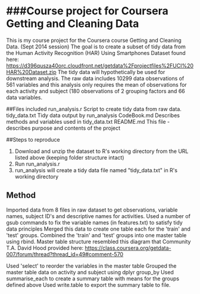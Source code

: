 ###Course project for Coursera Getting and Cleaning Data
============
This is my course project for the Coursera course Getting and Cleaning Data. (Sept 2014 session)
The goal is to create a subset of tidy data from the Human Activity Recognition (HAR) Using Smartphones Dataset found here: https://d396qusza40orc.cloudfront.net/getdata%2Fprojectfiles%2FUCI%20HAR%20Dataset.zip 
The tidy data will hypothetically be used for downstream analysis. The raw data includes 10299 data observations of 561 variables and this analysis only requires the mean of observations for each activity and subject (180 observations of 2 grouping factors and 66 data variables.

##Files included
run_analysis.r	Script to create tidy data from raw data.
tidy_data.txt	Tidy data output by run_analysis
CodeBook.md		Describes methods and variables used in tidy_data.txt
README.md		This file - describes purpose and contents of the project

##Steps to reproduce 
1. Download and unzip the dataset to R's working directory from the URL listed above (keeping folder structure intact)
2. Run run_analysis.r
3. run_analysis will create a tidy data file named "tidy_data.txt" in R's working directory
 
## Method
Imported data from 8 files in raw dataset to get observations, variable names, subject ID's and descriptive names for activities.
Used a number of gsub commands to fix the variable names (in features.txt) to satisfy tidy data principles
Merged this data to create one table each for the 'train' and 'test' groups. 
Combined the 'train' and 'test' groups into one master table using rbind.
Master table structure resembled this diagram that Community T.A. David Hood provided here: https://class.coursera.org/getdata-007/forum/thread?thread_id=49#comment-570

Used 'select' to reorder the variables in the master table
Grouped the master table data on activity and subject using dplyr group_by
Used summarise_each to create a summary table with means for the groups defined above
Used write.table to export the summary table to file.
